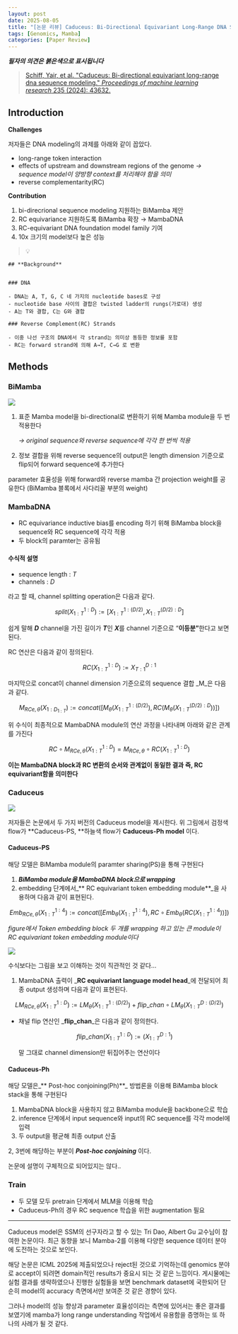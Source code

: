 ```yaml
---
layout: post
date: 2025-08-05
title: "[논문 리뷰] Caduceus: Bi-Directional Equivariant Long-Range DNA Sequence Modeling"
tags: [Genomics, Mamba]
categories: [Paper Review]
---
```


<span class="notion-red">_**필자의 의견은 붉은색으로 표시됩니다**_</span>


> [Schiff, Yair, et al. "Caduceus: Bi-directional equivariant long-range dna sequence modeling." ](https://pmc.ncbi.nlm.nih.gov/articles/PMC12189541/)[_Proceedings of machine learning research_](https://pmc.ncbi.nlm.nih.gov/articles/PMC12189541/)[ 235 (2024): 43632.](https://pmc.ncbi.nlm.nih.gov/articles/PMC12189541/)



## Introduction


**Challenges**


저자들은 DNA modeling의 과제를 아래와 같이 꼽았다.

- long-range token interaction
- effects of upstream and downstream regions of the genome 
_→ sequence model이 양방향 context를 처리해야 함을 의미_
- reverse complementarity(RC)

**Contribution**

1. bi-direcrional sequence modeling 지원하는 BiMamba 제안
1. RC equivariance 지원하도록 BiMamba 확장 → MambaDNA
1. RC-equivariant DNA foundation model family 기여
1. 10x 크기의 model보다 높은 성능

> 💡 


	## **Background**


	### DNA

	- DNA는 A, T, G, C 네 가지의 nucleotide bases로 구성
	- nucleotide base 사이의 결합은 twisted ladder의 rungs(가로대) 생성
	- A는 T와 결합, C는 G와 결합

	### Reverse Complement(RC) Strands

	- 이중 나선 구조의 DNA에서 각 strand는 의미상 동등한 정보를 포함
	- RC는 forward strand에 의해 A→T, C→G 로 변환


## Methods



### BiMamba


![](https://prod-files-secure.s3.us-west-2.amazonaws.com/542b861c-36a8-4051-84e5-8804b6728dba/2c247d59-7815-4980-99f0-8f0d21f445a7/image.png?X-Amz-Algorithm=AWS4-HMAC-SHA256&X-Amz-Content-Sha256=UNSIGNED-PAYLOAD&X-Amz-Credential=ASIAZI2LB466RRA4XKWN%2F20250824%2Fus-west-2%2Fs3%2Faws4_request&X-Amz-Date=20250824T041506Z&X-Amz-Expires=3600&X-Amz-Security-Token=IQoJb3JpZ2luX2VjEOT%2F%2F%2F%2F%2F%2F%2F%2F%2F%2FwEaCXVzLXdlc3QtMiJGMEQCID187LISe%2FJWepD5XHtam36jerDw44udWlBQhXIsPH0sAiBVR%2FRhWqdaDk2JetuPpnbIyP65WjKmDlSWyHRNT5MXoir%2FAwg9EAAaDDYzNzQyMzE4MzgwNSIMuKtWVMC30M6zBXzgKtwDvn9g64kdHZYt0CTqoFS9wTTpfOopyy0WrdJahn%2B%2BtDBqpOCJ4UyU0sodXbCnMhy6%2BcxkP6QRcTXRYngF8GAV%2FDGHqKA2DvtFaWhta5pnczGBqRqMjDwGoZtgS4LvjKJObaph5yPEyPPHtMK%2BNAGfwvjmS%2Bk9FdDttbUEF%2Fu%2FGzW7UzZPrQfVKysztSPWlIIAqNZES1SB927zLHH6VrPcyXwuoRyHJLHXi7mx9mOrzEDDKBrYDjTUaw1jPxNoOB%2FW97kMkZkPras8EqLtnTZ2ZjtzzdsMQwcBh27hv9n0sRtrYagvrR%2B8%2BjkKsds1f7RuTBOZ45WdV9wIIist4MMCR0A1Eou1pjm0o7Awo%2BLri%2F7xiDRDFFxjvRwxk1dsJI4PkckwqXUHs79zdyy8O5Pm%2Fcu19pON1chzZGzpQQFLgU6ygKXS45a2mR2rVGr6VXe9sy5LbnDxxpC%2F99Ea%2FnbmVU5eqO3ZD%2Bmx6qL7HsAkSQUvM2hZZu6vbL8J0PWk8HFHJOE4vxEGERPTAfLy%2FSgSARIfb24r2lY04dNWN%2BXiR5z3JsNDEolJtDLffLloxc5WcKqlnYWbw0XRjFHoScruZmoErLj3PD2XCsK75%2BypsUtDOM4yfp9Gp6P5xQIwtZyqxQY6pgH53RWrjphQznh7pXEA7FDfD9LauefIqR2gJJ7mdxJhlI2sQ2EqjcLgiggPHBVa8ZKbZTND9PcB1A%2FLkYm02WdKKEFld7%2BU%2FzGCIkzlK0A8Y4eqSi2KROTOzH%2FLQfynCrYyaKiyhVbvD%2BId2sfJbKGqA6MWXZBEgqnkOzG5gwkpQv9K%2F7PdItM2FPMsXnPwP9mr3cfN%2FF%2B%2Bpv5OzxYGbCJgebDOfHvS&X-Amz-Signature=2b91bedc6668fe7e3f6ac00f2a4dfeee1e770e2898b20ff12d9e8a05dfd6020b&X-Amz-SignedHeaders=host&x-amz-checksum-mode=ENABLED&x-id=GetObject)

1. 표준 Mamba model을 bi-directional로 변환하기 위해 Mamba module을 두 번 적용한다

	_→ original sequence와 reverse sequence에 각각 한 번씩 적용_

1. 정보 결합을 위해 reverse sequence의 output은 length dimension 기준으로 flip되어 forward sequence에 추가한다

parameter 효율성을 위해 forward와 reverse mamba 간 projection weight를 공유한다 (BiMamba 블록에서 사다리꼴 부분의 weight)



### MambaDNA

- RC equivariance inductive bias를 encoding 하기 위해 BiMamba block을 sequence와 RC sequence에 각각 적용
- 두 block의 paramter는 공유됨


#### 수식적 설명

- sequence length : _T_
- channels : _D_

라고 할 때,  channel splitting operation은 다음과 같다.


$$
split(X^{1:D}_{1:T}):=[X^{1:(D/2)}_{1:T},X^{(D/2):D}_{1:T}]
$$


<span class="notion-red">쉽게 말해 </span><span class="notion-red">_**D**_</span><span class="notion-red"> channel을 가진 길이가 </span><span class="notion-red">_**T**_</span><span class="notion-red">인 </span><span class="notion-red">_**X**_</span><span class="notion-red">를 channel 기준으로 “</span><span class="notion-red">**이등분”**</span><span class="notion-red">한다고 보면 된다.</span>


RC 연산은 다음과 같이 정의된다.


$$
RC(X^{1:D}_{1:T}):=X^{D:1}_{T:1}
$$


마지막으로 concat이 channel dimension 기준으로의 sequence 결합 _M_은 다음과 같다.


$$
M_{RCe,\theta}(X_{1:D_{1:T}}):=concat([M_{\theta}(X^{1:(D/2)}_{1:T}),RC(M_{\theta}(X^{(D/2):D}_{1:T}))])
$$


위 수식이 최종적으로 MambaDNA module의 연산 과정을 나타내며 아래와 같은 관계를 가진다


$$
RC\circ M_{RCe,\theta}(X^{1:D}_{1:T}) = M_{RCe,\theta} \circ RC(X^{1:D}_{1:T})
$$


**이는 MambaDNA block과 RC 변환의 순서와 관계없이 동일한 결과 즉, RC equivariant함을 의미한다**



### Caduceus


![](https://prod-files-secure.s3.us-west-2.amazonaws.com/542b861c-36a8-4051-84e5-8804b6728dba/f94a60d7-8145-473b-aef9-7c68d3ec604a/image.png?X-Amz-Algorithm=AWS4-HMAC-SHA256&X-Amz-Content-Sha256=UNSIGNED-PAYLOAD&X-Amz-Credential=ASIAZI2LB466RRA4XKWN%2F20250824%2Fus-west-2%2Fs3%2Faws4_request&X-Amz-Date=20250824T041506Z&X-Amz-Expires=3600&X-Amz-Security-Token=IQoJb3JpZ2luX2VjEOT%2F%2F%2F%2F%2F%2F%2F%2F%2F%2FwEaCXVzLXdlc3QtMiJGMEQCID187LISe%2FJWepD5XHtam36jerDw44udWlBQhXIsPH0sAiBVR%2FRhWqdaDk2JetuPpnbIyP65WjKmDlSWyHRNT5MXoir%2FAwg9EAAaDDYzNzQyMzE4MzgwNSIMuKtWVMC30M6zBXzgKtwDvn9g64kdHZYt0CTqoFS9wTTpfOopyy0WrdJahn%2B%2BtDBqpOCJ4UyU0sodXbCnMhy6%2BcxkP6QRcTXRYngF8GAV%2FDGHqKA2DvtFaWhta5pnczGBqRqMjDwGoZtgS4LvjKJObaph5yPEyPPHtMK%2BNAGfwvjmS%2Bk9FdDttbUEF%2Fu%2FGzW7UzZPrQfVKysztSPWlIIAqNZES1SB927zLHH6VrPcyXwuoRyHJLHXi7mx9mOrzEDDKBrYDjTUaw1jPxNoOB%2FW97kMkZkPras8EqLtnTZ2ZjtzzdsMQwcBh27hv9n0sRtrYagvrR%2B8%2BjkKsds1f7RuTBOZ45WdV9wIIist4MMCR0A1Eou1pjm0o7Awo%2BLri%2F7xiDRDFFxjvRwxk1dsJI4PkckwqXUHs79zdyy8O5Pm%2Fcu19pON1chzZGzpQQFLgU6ygKXS45a2mR2rVGr6VXe9sy5LbnDxxpC%2F99Ea%2FnbmVU5eqO3ZD%2Bmx6qL7HsAkSQUvM2hZZu6vbL8J0PWk8HFHJOE4vxEGERPTAfLy%2FSgSARIfb24r2lY04dNWN%2BXiR5z3JsNDEolJtDLffLloxc5WcKqlnYWbw0XRjFHoScruZmoErLj3PD2XCsK75%2BypsUtDOM4yfp9Gp6P5xQIwtZyqxQY6pgH53RWrjphQznh7pXEA7FDfD9LauefIqR2gJJ7mdxJhlI2sQ2EqjcLgiggPHBVa8ZKbZTND9PcB1A%2FLkYm02WdKKEFld7%2BU%2FzGCIkzlK0A8Y4eqSi2KROTOzH%2FLQfynCrYyaKiyhVbvD%2BId2sfJbKGqA6MWXZBEgqnkOzG5gwkpQv9K%2F7PdItM2FPMsXnPwP9mr3cfN%2FF%2B%2Bpv5OzxYGbCJgebDOfHvS&X-Amz-Signature=b4245789f766e9477d35f37654af611bd62d07f620abf1aba3355bd8990bb9fa&X-Amz-SignedHeaders=host&x-amz-checksum-mode=ENABLED&x-id=GetObject)


저자들은 논문에서 두 가지 버전의 Caduceus model을 제시한다. 위 그림에서 검정색 flow가 **Caduceus-PS, **하늘색 flow가 **Caduceus-Ph model** 이다.



#### Caduceus-PS


해당 모델은 BiMamba module의 paramter sharing(PS)을 통해 구현된다

1. _**BiMamba module을 MambaDNA block으로 wrapping**_
1. embedding 단계에서_** RC equivariant token embedding module**_을 사용하며 다음과 같이 표현된다.

$$
Emb_{RCe,\theta}(X^{1:4}_{1:T}):=concat([Emb_{\theta}(X^{1:4}_{1:T}),RC \circ Emb_{\theta}(RC(X^{1:4}_{1:T}))])
$$


_figure에서 Token embedding block 두 개를 wrapping 하고 있는 큰 module이 RC equivariant token embedding module이다_


![](https://prod-files-secure.s3.us-west-2.amazonaws.com/542b861c-36a8-4051-84e5-8804b6728dba/b175e4da-71eb-4e91-8c23-a06dabe673c9/image.png?X-Amz-Algorithm=AWS4-HMAC-SHA256&X-Amz-Content-Sha256=UNSIGNED-PAYLOAD&X-Amz-Credential=ASIAZI2LB466RRA4XKWN%2F20250824%2Fus-west-2%2Fs3%2Faws4_request&X-Amz-Date=20250824T041506Z&X-Amz-Expires=3600&X-Amz-Security-Token=IQoJb3JpZ2luX2VjEOT%2F%2F%2F%2F%2F%2F%2F%2F%2F%2FwEaCXVzLXdlc3QtMiJGMEQCID187LISe%2FJWepD5XHtam36jerDw44udWlBQhXIsPH0sAiBVR%2FRhWqdaDk2JetuPpnbIyP65WjKmDlSWyHRNT5MXoir%2FAwg9EAAaDDYzNzQyMzE4MzgwNSIMuKtWVMC30M6zBXzgKtwDvn9g64kdHZYt0CTqoFS9wTTpfOopyy0WrdJahn%2B%2BtDBqpOCJ4UyU0sodXbCnMhy6%2BcxkP6QRcTXRYngF8GAV%2FDGHqKA2DvtFaWhta5pnczGBqRqMjDwGoZtgS4LvjKJObaph5yPEyPPHtMK%2BNAGfwvjmS%2Bk9FdDttbUEF%2Fu%2FGzW7UzZPrQfVKysztSPWlIIAqNZES1SB927zLHH6VrPcyXwuoRyHJLHXi7mx9mOrzEDDKBrYDjTUaw1jPxNoOB%2FW97kMkZkPras8EqLtnTZ2ZjtzzdsMQwcBh27hv9n0sRtrYagvrR%2B8%2BjkKsds1f7RuTBOZ45WdV9wIIist4MMCR0A1Eou1pjm0o7Awo%2BLri%2F7xiDRDFFxjvRwxk1dsJI4PkckwqXUHs79zdyy8O5Pm%2Fcu19pON1chzZGzpQQFLgU6ygKXS45a2mR2rVGr6VXe9sy5LbnDxxpC%2F99Ea%2FnbmVU5eqO3ZD%2Bmx6qL7HsAkSQUvM2hZZu6vbL8J0PWk8HFHJOE4vxEGERPTAfLy%2FSgSARIfb24r2lY04dNWN%2BXiR5z3JsNDEolJtDLffLloxc5WcKqlnYWbw0XRjFHoScruZmoErLj3PD2XCsK75%2BypsUtDOM4yfp9Gp6P5xQIwtZyqxQY6pgH53RWrjphQznh7pXEA7FDfD9LauefIqR2gJJ7mdxJhlI2sQ2EqjcLgiggPHBVa8ZKbZTND9PcB1A%2FLkYm02WdKKEFld7%2BU%2FzGCIkzlK0A8Y4eqSi2KROTOzH%2FLQfynCrYyaKiyhVbvD%2BId2sfJbKGqA6MWXZBEgqnkOzG5gwkpQv9K%2F7PdItM2FPMsXnPwP9mr3cfN%2FF%2B%2Bpv5OzxYGbCJgebDOfHvS&X-Amz-Signature=62990fc7149bc96ac5f0417298d751f3fefca39456f181ff260320a1644527af&X-Amz-SignedHeaders=host&x-amz-checksum-mode=ENABLED&x-id=GetObject)


<span class="notion-red">수식보다는 그림을 보고 이해하는 것이 직관적인 것 같다…</span>

1. MambaDNA 출력이 _**RC equivariant language model head**_에 전달되어 최종 output 생성하며 다음과 같이 표현된다.

$$
LM_{RCe,\theta}(X^{1:D}_{1:T}):= LM_{\theta}(X^{1:(D/2)}_{1:T})+flip\_chan\circ LM_{\theta}(X^{D:(D/2)}_{1:T})
$$

- 채널 flip 연산인 _**flip\_chan**_은 다음과 같이 정의한다.

	$$
	flip\_chan(X^{1:D}_{1:T}):=(X^{D:1}_{1:T})
	$$


	말 그대로 channel dimension만 뒤집어주는 연산이다



#### Caduceus-Ph


해당 모델은_** Post-hoc conjoining(Ph)**_ 방법론을 이용해 BiMamba block stack을 통해 구현된다

1. MambaDNA block을 사용하지 않고 BiMamba module을 backbone으로 학습
1. inference 단계에서 input sequence와 input의 RC sequence를 각각 model에 입력
1. 두 output을 평균해 최종 output 산출

2, 3번에 해당하는 부분이 _**Post-hoc conjoining**_ 이다.


<span class="notion-red">논문에 설명이 구체적으로 되어있지는 않다..</span>



### Train

- 두 모델 모두 pretrain 단계에서 MLM을 이용해 학습
- Caduceus-Ph의 경우 RC sequence 학습을 위한 augmentation 필요

---


<span class="notion-red">Caduceus model은 SSM의 선구자라고 할 수 있는 Tri Dao, Albert Gu 교수님이 참여한 논문이다. 최근 동향을 보니 Mamba-2를 이용해 다양한 sequence 데이터 분야에 도전하는 것으로 보인다.</span>


<span class="notion-red">해당 논문은 ICML 2025에 제출되었으나 reject된 것으로 기억하는데 genomics 분야로 accept이 되려면 domain적인 results가 중요시 되는 것 같은 느낌이다. 게시물에는 실험 결과를 생략하였으나 진행한 실험들을 보면 benchmark dataset에 국한되어 단순히 model의 accuracy 측면에서만 보여준 것 같은 경향이 있다.</span>


<span class="notion-red">그러나 model의 성능 향상과 parameter 효율성이라는 측면에 있어서는 좋은 결과를 보였기에 mamba가 long range understanding 작업에서 유용함을 증명하는 또 하나의 사례가 될 것 같다.</span>

